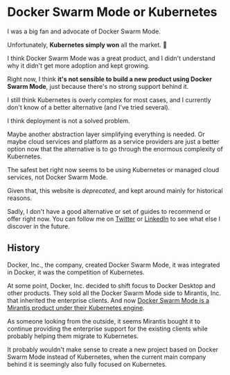 # Docker Swarm Mode or Kubernetes

I was a big fan and advocate of Docker Swarm Mode.

Unfortunately, **Kubernetes simply won** all the market. 🥲

I think Docker Swarm Mode was a great product, and I didn't understand why it didn't get more adoption and kept growing.

Right now, I think **it's not sensible to build a new product using Docker Swarm Mode**, just because there's no strong support behind it.

I still think Kubernetes is overly complex for most cases, and I currently don't know of a better alternative (and I've tried several).

I think deployment is not a solved problem.

Maybe another abstraction layer simplifying everything is needed. Or maybe cloud services and platform as a service providers are just a better option now that the alternative is to go through the enormous complexity of Kubernetes.

The safest bet right now seems to be using Kubernetes or managed cloud services, not Docker Swarm Mode.

Given that, this website is *deprecated*, and kept around mainly for historical reasons.

Sadly, I don't have a good alternative or set of guides to recommend or offer right now. You can follow me on [Twitter](https://twitter.com/tiangolo) or [LinkedIn](https://www.linkedin.com/in/tiangolo/) to see what else I discover in the future.

## History

Docker, Inc., the company, created Docker Swarm Mode, it was integrated in Docker, it was the competition of Kubernetes.

At some point, Docker, Inc. decided to shift focus to Docker Desktop and other products. They sold all the Docker Swarm Mode side to Mirantis, Inc. that inherited the enterprise clients. And now [Docker Swarm Mode is a Mirantis product under their Kubernetes engine](https://www.mirantis.com/software/swarm/).

As someone looking from the outside, it seems Mirantis bought it to continue providing the enterprise support for the existing clients while probably helping them migrate to Kubernetes.

It probably wouldn't make sense to create a new project based on Docker Swarm Mode instead of Kubernetes, when the current main company behind it is seemingly also fully focused on Kubernetes.
